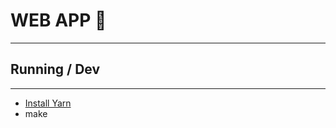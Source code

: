 # WEB APP :roller_coaster:

------

## Running / Dev

------

- [Install Yarn](https://yarnpkg.com/lang/en/docs/install/)
- make
